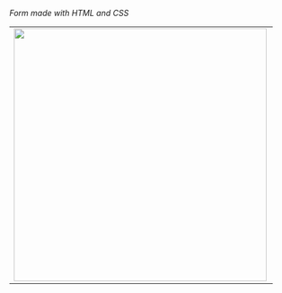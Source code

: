 
 *Form made with HTML and CSS*

<center>
  <table>
    <tr>
        <td><img width="450px" align="left" src="https://imgur.com/5xE70wz.jpeg" /></td>
    </tr> 
  </table>
</center>

